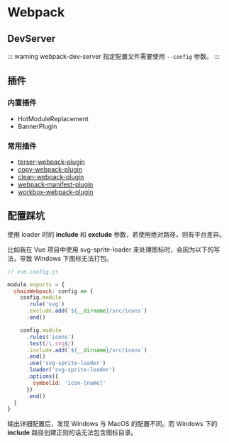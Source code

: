 # Webpack

## DevServer

::: warning
webpack-dev-server 指定配置文件需要使用 `--config` 参数。
:::

## 插件

### 内置插件

- HotModuleReplacement
- BannerPlugin

### 常用插件

- [terser-webpack-plugin](https://github.com/webpack-contrib/terser-webpack-plugin)
- [copy-webpack-plugin](https://github.com/webpack-contrib/copy-webpack-plugin)
- [clean-webpack-plugin](https://github.com/johnagan/clean-webpack-plugin)
- [webpack-manifest-plugin](https://github.com/danethurber/webpack-manifest-plugin)
- [workbox-webpack-plugin](https://github.com/googlechrome/workbox)

## 配置踩坑

使用 loader 时的 __include__ 和 __exclude__ 参数，若使用绝对路径，则有平台差异。

比如我在 Vue 项目中使用 svg-sprite-loader 来处理图标时，会因为以下的写法，导致 Windows 下图标无法打包。

``` js
// vue.config.js

module.exports = {
  chainWebpack: config => {
    config.module
      .rule('svg')
      .exclude.add(`${__dirname}/src/icons`)
      .end()

    config.module
      .rules('icons')
      .test(/\.svg$/)
      .include.add(`${__dirname}/src/icons`)
      .end()
      .use('svg-sprite-loader')
      .loader('svg-sprite-loader')
      .options({
        symbolId: 'icon-[name]'
      })
      .end()
  }
}
```
输出详细配置后，发现 Windows 与 MacOS 的配置不同。而 Windows 下的 __include__ 路径创建正则的话无法包含图标目录。
